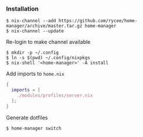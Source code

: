 ### Installation

```console
$ nix-channel --add https://github.com/rycee/home-manager/archive/master.tar.gz home-manager
$ nix-channel --update
```

Re-login to make channel available

```console
$ mkdir -p ~/.config
$ ln -s $(pwd) ~/.config/nixpkgs
$ nix-shell '<home-manager>' -A install
```

Add imports to `home.nix`

```nix
{
  imports = [
    ./modules/profiles/server.nix
  ]; 
}
```

Generate dotfiles

```
$ home-manager switch
```
